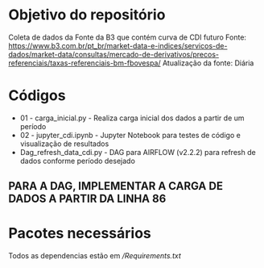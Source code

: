 # Objetivo do repositório

Coleta de dados da Fonte da B3 que contém curva de CDI futuro
Fonte: https://www.b3.com.br/pt_br/market-data-e-indices/servicos-de-dados/market-data/consultas/mercado-de-derivativos/precos-referenciais/taxas-referenciais-bm-fbovespa/
Atualização da fonte: Diária

# Códigos 
* 01 - carga_inicial.py - Realiza carga inicial dos dados a partir de um período
* 02 - jupyter_cdi.ipynb - Jupyter Notebook para testes de código e visualização de resultados
* Dag_refresh_data_cdi.py - DAG para AIRFLOW (v2.2.2) para refresh de dados conforme período desejado
## PARA A DAG, IMPLEMENTAR A CARGA DE DADOS A PARTIR DA LINHA 86

# Pacotes necessários
Todos as dependencias estão em */Requirements.txt*
